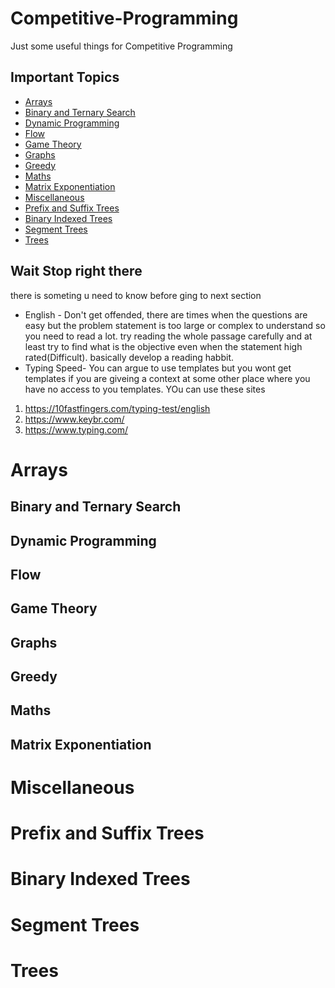 # Competitive-Programming
Just some useful things for Competitive Programming

## Important Topics
* [Arrays](Competitive-Programming/README.md#Arrays)
* [Binary and Ternary Search](https://github.com/ayushkr1999/Competitive-Programming/edit/master/README.md#BinaryandTernarySearch)
* [Dynamic Programming](ayushkr1999/README.md#DynamicProgramming)
* [Flow](src/README.md#Flow)
* [Game Theory](src/README.md#GameTheory)
* [Graphs](src/README.md#Graphs)
* [Greedy](src/README.md#Greedy)
* [Maths](src/README.md#Maths)
* [Matrix Exponentiation](src/README.md#MatrixExponentiation)
* [Miscellaneous](src/README.md#Miscellaneous)
* [Prefix and Suffix Trees](src/README.md#PrefixandSuffixTrees)
* [Binary Indexed Trees](src/README.md#BinaryIndexedTrees)
* [Segment Trees](src/README.md#SegmentTrees)
* [Trees](src/README.md#Trees)

## Wait Stop right there
there is someting u need to know before ging to next section
* English - Don't get offended, there are times when the questions are easy but the problem statement is too large or complex to understand so you need to read a lot. try reading the whole passage carefully and at least try to find what is the objective even when the statement high rated(Difficult). basically develop a reading habbit.
* Typing Speed- You can argue to use templates but you wont get templates if you are giveing a context at some other place where you have no access to you templates. YOu can use these sites
1. https://10fastfingers.com/typing-test/english
2. https://www.keybr.com/
3. https://www.typing.com/



# Arrays



## Binary and Ternary Search


## Dynamic Programming

## Flow

## Game Theory

## Graphs

## Greedy

## Maths

## Matrix Exponentiation

# Miscellaneous

# Prefix and Suffix Trees

# Binary Indexed Trees

# Segment Trees

# Trees
